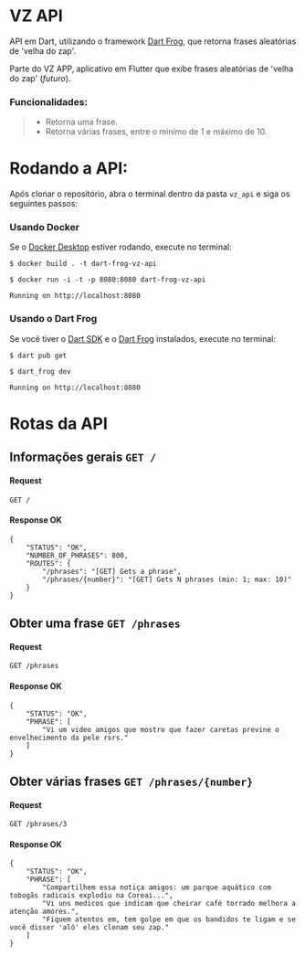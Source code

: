 # VZ API

API em Dart, utilizando o framework [Dart Frog](https://dartfrog.vgv.dev/), que retorna frases aleatórias de 'velha do zap'.

Parte do VZ APP, aplicativo em Flutter que exibe frases aleatórias de 'velha do zap' (*futuro*).

### Funcionalidades:
>- Retorna uma frase.
>- Retorna várias frases, entre o minímo de 1 e máximo de 10.

# Rodando a API:

Após clonar o repositório, abra o terminal dentro da pasta `vz_api` e siga os seguintes passos:

### Usando Docker

Se o [Docker Desktop](https://www.docker.com/) estiver rodando, execute no terminal:

	$ docker build . -t dart-frog-vz-api
    
    $ docker run -i -t -p 8080:8080 dart-frog-vz-api
    
    Running on http://localhost:8080

### Usando o Dart Frog

Se você tiver o [Dart SDK](https://dart.dev/get-dart) e o [Dart Frog](https://dartfrog.vgv.dev/) instalados, execute no terminal:

	$ dart pub get
	
    $ dart_frog dev
    
    Running on http://localhost:8080
	

# Rotas da API

## Informações gerais `GET /`

#### Request

`GET /`

#### Response OK

    {
        "STATUS": "OK",
        "NUMBER_OF_PHRASES": 800,
        "ROUTES": {
            "/phrases": "[GET] Gets a phrase",
            "/phrases/{number}": "[GET] Gets N phrases (min: 1; max: 10)"
        }
    }
    
    
## Obter uma frase `GET /phrases`

#### Request

`GET /phrases`

#### Response OK

    {
        "STATUS": "OK",
        "PHRASE": [
            "Vi um video amigos que mostro que fazer caretas previne o envelhecimento da pele rsrs."
        ]
	}


## Obter várias frases `GET /phrases/{number}`

#### Request

`GET /phrases/3`

#### Response OK

    {
        "STATUS": "OK",
        "PHRASE": [
            "Compartilhem essa notiça amigos: um parque aquático com tobogãs radicais explodiu na Coreai...",
            "Vi uns medicos que indicam que cheirar café torrado melhora a atenção amores.",
            "Fiquem atentos em, tem golpe em que os bandidos te ligam e se você disser 'alô' eles clonam seu zap."
        ]
    }
